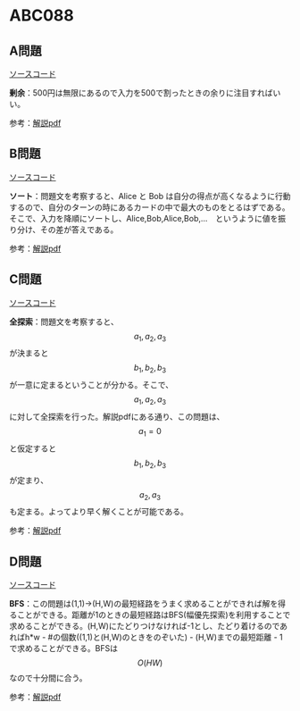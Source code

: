 # ABC088

## A問題

[ソースコード](https://atcoder.jp/contests/abc088/submissions/12544128)

**剰余**：500円は無限にあるので入力を500で割ったときの余りに注目すればいい。

参考：[解説pdf](https://img.atcoder.jp/abc088/editorial.pdf)

## B問題

[ソースコード](https://atcoder.jp/contests/abc088/submissions/12544237)

**ソート**：問題文を考察すると、Alice と Bob は自分の得点が高くなるように行動するので、自分のターンの時にあるカードの中で最大のものをとるはずである。そこで、入力を降順にソートし、Alice,Bob,Alice,Bob,...　というように値を振り分け、その差が答えである。

参考：[解説pdf](https://img.atcoder.jp/abc088/editorial.pdf)

## C問題

[ソースコード](https://atcoder.jp/contests/abc088/submissions/12544764)

**全探索**：問題文を考察すると、$$a_1,a_2,a_3$$が決まると$$b_1,b_2,b_3$$が一意に定まるということが分かる。そこで、$$a_1,a_2,a_3$$に対して全探索を行った。解説pdfにある通り、この問題は、$$a_1 = 0$$と仮定すると$$b_1,b_2,b_3$$が定まり、$$a_2,a_3$$も定まる。よってより早く解くことが可能である。

参考：[解説pdf](https://img.atcoder.jp/abc088/editorial.pdf)

## D問題

[ソースコード](https://atcoder.jp/contests/abc088/submissions/12548594)

**BFS**：この問題は(1,1)->(H,W)の最短経路をうまく求めることができれば解を得ることができる。距離が1のときの最短経路はBFS(幅優先探索)を利用することで求めることができる。(H,W)にたどりつけなければ-1とし、たどり着けるのであればh*w - #の個数((1,1)と(H,W)のときをのぞいた) - (H,W)までの最短距離 - 1 で求めることができる。BFSは$$O(HW)$$なので十分間に合う。

参考：[解説pdf](https://img.atcoder.jp/abc088/editorial.pdf)